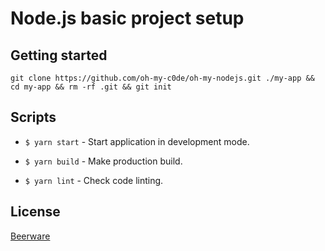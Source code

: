 # Node.js basic project setup

## Getting started

```
git clone https://github.com/oh-my-c0de/oh-my-nodejs.git ./my-app && cd my-app && rm -rf .git && git init
```

## Scripts

* `$ yarn start` - Start application in development mode.

* `$ yarn build` - Make production build.

* `$ yarn lint` - Check code linting.

## License
[Beerware](LICENSE)
